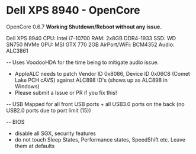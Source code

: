 # Dell XPS 8940 - OpenCore

OpenCore 0.6.7
**Working Shutdown/Reboot without any issue.**

Dell XPS 8940
CPU: Intel i7-10700
RAM: 2x8GB DDR4-1933
SSD: WD SN750 NVMe
GPU: MSI GTX 770 2GB
AirPort/WiFi: BCM4352
Audio: ALC3861

--
Uses VoodooHDA for the time being to mitigate audio issue. 
  - AppleALC needs to patch Vendor ID 0x8086, Device ID 0x06C8 (Comet Lake PCH cAVS) against ALC898 ID's (shows up as ALC898 in Windows)
  - Please submit a Issue or PR if you fix this!

--
USB Mapped for all front USB ports + all USB3.0 ports on the back (no USB2.0 ports due to port limit (15))


--
BIOS
  - disable all SGX, security features
  - do not touch Sleep States, Performance states, SpeedShift etc. Leave them at defaults
